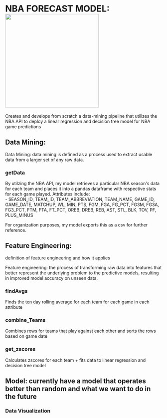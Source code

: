# NBA FORECAST MODEL: <img src="https://a4.espncdn.com/combiner/i?img=%2Fi%2Fespn%2Fmisc_logos%2F500%2Fnba.png#center" width="300" height="300" />

Creates and develops from scratch a data-mining pipeline that utilizes the NBA API to deploy a linear regression and decision tree model for NBA game predictions

## Data Mining:
Data Mining: data mining is defined as a process used to extract usable data from a larger set of any raw data.
### getData
By utilzing the NBA API, my model retrieves a particular NBA season's data for each team and places it into a pandas dataframe with respective stats for each game played. Attributes include:  
    - SEASON_ID,	TEAM_ID, TEAM_ABBREVIATION,	TEAM_NAME,	GAME_ID,	GAME_DATE,	MATCHUP,	WL,	MIN,	PTS,	FGM, FGA,	FG_PCT,	FG3M,	FG3A,	FG3_PCT,	FTM,	FTA,	FT_PCT,	OREB,	DREB,	REB,	AST,	STL,	BLK,	TOV,	PF,	PLUS_MINUS

For organization purposes, my model exports this as a csv for further reference. 

## Feature Engineering:
definition of feature engineering and how it applies

Feature engineering: the process of transforming raw data into features that better represent the underlying problem to the predictive models, resulting in improved model accuracy on unseen data.


### findAvgs
Finds the ten day rolling average for each team for each game in each attribute

### combine_Teams
Combines rows for teams that play against each other and sorts the rows based on game date

### get_zscores
Calculates zscores for each team + fits data to linear regression and decision tree model

## Model: currently have a model that operates better than random and what we want to do in the future
### Data Visualization



